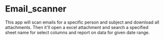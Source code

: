 # Email_scanner
This app will scan emails for a specific person and subject and download all attachments.  Then it'll open a excel attachment and search a specified sheet name for select columns and report on data for given date range.
